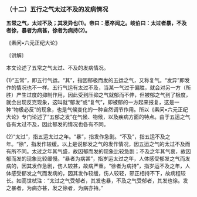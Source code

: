 ### （十二）五行之气太过不及的发病情况

**五常之气，太过不及；其发异也(1)。帝曰：愿卒闻之。岐伯曰：太过者暴，不及者徐，暴者为病甚，徐者为病持(2)。**

​《素问•六元正纪大论》

〔讲解〕

本文论述了五常之气太过、不及的发病情况。

(1)“五常”，即五行气运。“其”，指因郁极而发的五运之气，又称复气。“发异”即发作的情况也不一样。五行气运有太过不及，当某一气过于偏胜，就会对另一方（所胜）产生过度的抑制作用，因此受到压抑之气就郁而不伸，但被郁之气到了极度，就会出现反克现象，这叫就“郁发”或“复气”，即被郁的一方起来报复，这是一种“物极必反”的现象，也是气候变化的一种自然调节作用。所以《素问•六元正纪大论》专门论述了“五郁之发”在气候、物候，以及疾病方面的特点。由于五运之气各有太过不及，因此郁发的情况也各有不同。

(2)“太过”，指五运太过之年。“暴”，指发作急剧。“不及”，指五运不及之年。“徐”，指发作较缓。以上是说郁发之气的发作情况，因五运之气的太过不及而有所不同。太过之年其气盛，故因郁而发的现象比较急剧；不及之年其气衰，故因郁而发的现象比较缓慢。“暴者为病甚”，指岁运太过之年，人体感受郁发之气而发病的，因其发作急剧，伤人较甚，故病严重。“徐者为病持”，指岁运不及之年，人体感受郁发之气而发病的，因其发作较缓，伤人较轻，邪正相持不下，故病程较长。如高世栻注：“太过之气受郁者，其发也暴，不及之气受郁者，其发也徐。发之暴者，为病亦甚，发之徐者，为病亦持。”

